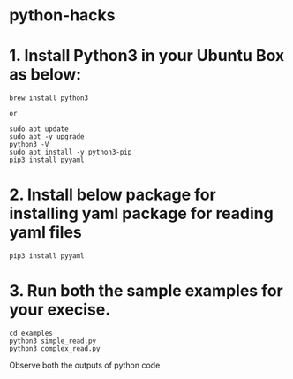 # python-hacks

# 1. Install Python3 in your Ubuntu Box as below:  

    brew install python3

    or

    sudo apt update
    sudo apt -y upgrade
    python3 -V
    sudo apt install -y python3-pip
    pip3 install pyyaml

# 2. Install below package for installing yaml package for reading yaml files  

    pip3 install pyyaml

# 3. Run both the sample examples for your execise.

    cd examples
    python3 simple_read.py
    python3 complex_read.py

Observe both the outputs of python code